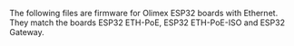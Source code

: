 The following files are firmware for Olimex ESP32 boards with Ethernet.
They match the boards ESP32 ETH-PoE, ESP32 ETH-PoE-ISO and ESP32 Gateway.
